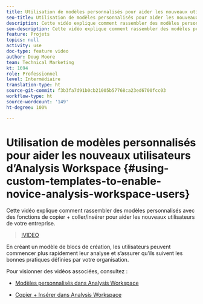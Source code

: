 ```yaml
---
title: Utilisation de modèles personnalisés pour aider les nouveaux utilisateurs dʼAnalysis Workspace
seo-title: Utilisation de modèles personnalisés pour aider les nouveaux utilisateurs dʼAnalysis Workspace
description: Cette vidéo explique comment rassembler des modèles personnalisés avec des fonctions de copier + coller/insérer pour aider les nouveaux utilisateurs de votre entreprise.
seo-description: Cette vidéo explique comment rassembler des modèles personnalisés avec des fonctions de copier + coller/insérer pour aider les nouveaux utilisateurs de votre entreprise.
feature: Projets
topics: null
activity: use
doc-type: feature video
author: Doug Moore
team: Technical Marketing
kt: 1694
role: Professionnel
level: Intermédiaire
translation-type: ht
source-git-commit: f3b3fa7d91b0cb21005b57768ca23ed6700fcc03
workflow-type: ht
source-wordcount: '149'
ht-degree: 100%

---
```



# Utilisation de modèles personnalisés pour aider les nouveaux utilisateurs dʼAnalysis Workspace {#using-custom-templates-to-enable-novice-analysis-workspace-users}

Cette vidéo explique comment rassembler des modèles personnalisés avec des fonctions de copier + coller/insérer pour aider les nouveaux utilisateurs de votre entreprise.

>[!VIDEO](https://video.tv.adobe.com/v/23234/?quality=12)

En créant un modèle de blocs de création, les utilisateurs peuvent commencer plus rapidement leur analyse et sʼassurer quʼils suivent les bonnes pratiques définies par votre organisation.

Pour visionner des vidéos associées, consultez :

* [Modèles personnalisés dans Analysis Workspace](https://experienceleague.adobe.com/docs/analytics-learn/tutorials/analysis-workspace/analysis-workspace-basics/create-manage-custom-templates-in-analysis-workspace.html?lang=fr#analysis-workspace)

* [Copier + Insérer dans Analysis Workspace](https://experienceleague.adobe.com/docs/analytics-learn/tutorials/analysis-workspace/navigating-workspace-projects/copy-insert-analysis-workspace.html?lang=fr#analysis-workspace)